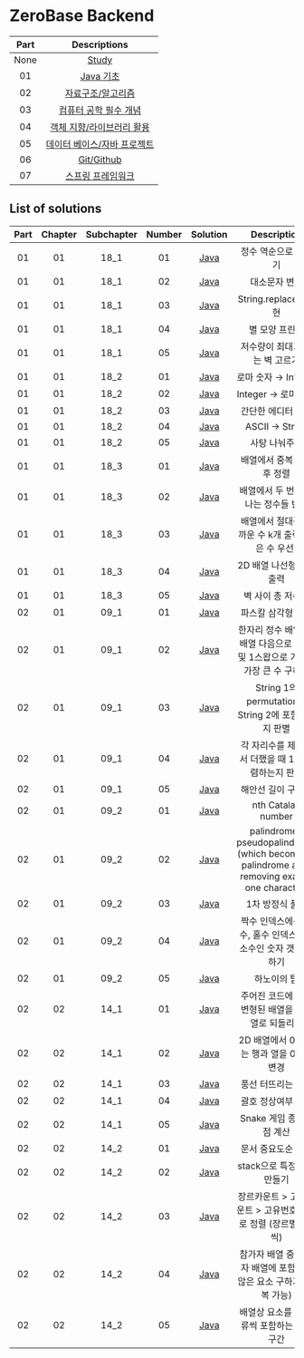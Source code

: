 # ZeroBase Backend

|  Part  | Descriptions |
| :----: | :----------: |
|  None  | [Study](https://github.com/hanjoondev/zb-study/tree/main/study)                    |
|   01   | [Java 기초](https://github.com/hanjoondev/zb-study/tree/main/part01)                |
|   02   | [자료구조/알고리즘](https://github.com/hanjoondev/zb-study/tree/main/part02)          |
|   03   | [컴퓨터 공학 필수 개념](https://github.com/hanjoondev/zb-study/tree/main/part03)      |
|   04   | [객체 지향/라이브러리 활용](https://github.com/hanjoondev/zb-study/tree/main/part04)   |
|   05   | [데이터 베이스/자바 프로젝트](https://github.com/hanjoondev/zb-study/tree/main/part05) |
|   06   | [Git/Github](https://github.com/hanjoondev/zb-study/tree/main/part06)              |
|   07   | [스프링 프레임워크](https://github.com/hanjoondev/zb-study/tree/main/part07)          |

## List of solutions
| Part | Chapter | Subchapter | Number |          Solution           | Description |
| :--: | :-----: | :--------: | :----: | :-------------------------: | :---------: |
|  01  |   01    |    18_1    |   01   | [Java](./part01/P1811.java) | 정수 역순으로 뒤집기 |
|  01  |   01    |    18_1    |   02   | [Java](./part01/P1812.java) | 대소문자 변경 |
|  01  |   01    |    18_1    |   03   | [Java](./part01/P1813.java) | String.replace() 구현 |
|  01  |   01    |    18_1    |   04   | [Java](./part01/P1814.java) | 별 모양 프린트 |
|  01  |   01    |    18_1    |   05   | [Java](./part01/P1815.java) | 저수량이 최대가 되는 벽 고르기 |
|  01  |   01    |    18_2    |   01   | [Java](./part01/P1821.java) | 로마 숫자 → Integer |
|  01  |   01    |    18_2    |   02   | [Java](./part01/P1822.java) | Integer → 로마 숫자 |
|  01  |   01    |    18_2    |   03   | [Java](./part01/P1823.java) | 간단한 에디터 구현 |
|  01  |   01    |    18_2    |   04   | [Java](./part01/P1824.java) | ASCII → String |
|  01  |   01    |    18_2    |   05   | [Java](./part01/P1825.java) | 사탕 나눠주기 |
|  01  |   01    |    18_3    |   01   | [Java](./part01/P1831.java) | 배열에서 중복 제거 후 정렬 |
|  01  |   01    |    18_3    |   02   | [Java](./part01/P1832.java) | 배열에서 두 번 나타나는 정수들 반환 | 
|  01  |   01    |    18_3    |   03   | [Java](./part01/P1833.java) | 배열에서 절대값 가까운 수 k개 출력 (작은 수 우선) |
|  01  |   01    |    18_3    |   04   | [Java](./part01/P1834.java) | 2D 배열 나선형 방향 출력 |
|  01  |   01    |    18_3    |   05   | [Java](./part01/P1835.java) | 벽 사이 총 저수량 |
|  02  |   01    |    09_1    |   01   | [Java](./part02/M0911.java) | 파스칼 삼각형 출력 |
|  02  |   01    |    09_1    |   02   | [Java](./part02/M0912.java) | 한자리 정수 배열, 현배열 다음으로 큰 수 및 1스왑으로 가능한 가장 큰 수 구하기 |
|  02  |   01    |    09_1    |   03   | [Java](./part02/M0913.java) | String 1의 permutation이 String 2에 포함되는지 판별 |
|  02  |   01    |    09_1    |   04   | [Java](./part02/M0914.java) | 각 자리수를 제곱해서 더했을 때 1로 수렴하는지 판별 |
|  02  |   01    |    09_1    |   05   | [Java](./part02/M0915.java) | 해안선 길이 구하기 |
|  02  |   01    |    09_2    |   01   | [Java](./part02/M0921.java) | nth Catalan number |
|  02  |   01    |    09_2    |   02   | [Java](./part02/M0922.java) | palindrome / pseudopalindrome (which becomes a palindrome after removing exactly one character) |
|  02  |   01    |    09_2    |   03   | [Java](./part02/M0923.java) | 1차 방정식 풀이 |
|  02  |   01    |    09_2    |   04   | [Java](./part02/M0924.java) | 짝수 인덱스에는 짝수, 홀수 인덱스에는 소수인 숫자 갯수 구하기 |
|  02  |   01    |    09_2    |   05   | [Java](./part02/M0925.java) | 하노이의 탑 |
|  02  |   02    |    14_1    |   01   | [Java](./part02/L1411.java) | 주어진 코드에 의해 변형된 배열을 원배열로 되돌리기 |
|  02  |   02    |    14_1    |   02   | [Java](./part02/L1412.java) | 2D 배열에서 0이 있는 행과 열을 0으로 변경 |
|  02  |   02    |    14_1    |   03   | [Java](./part02/L1413.java) | 풍선 터뜨리는 순서 |
|  02  |   02    |    14_1    |   04   | [Java](./part02/L1414.java) | 괄호 정상여부 판정 |
|  02  |   02    |    14_1    |   05   | [Java](./part02/L1415.java) | Snake 게임 종료시점 계산 |
|  02  |   02    |    14_2    |   01   | [Java](./part02/L1421.java) | 문서 중요도순 출력 |
|  02  |   02    |    14_2    |   02   | [Java](./part02/L1422.java) | stack으로 특정 수열 만들기 |
|  02  |   02    |    14_2    |   03   | [Java](./part02/L1423.java) | 장르카운트 > 고유카운트 > 고유번호 순서로 정렬 (장르별 2개씩) |
|  02  |   02    |    14_2    |   04   | [Java](./part02/L1424.java) | 참가자 배열 중 완주자 배열에 포함되지 않은 요소 구하기 (중복 가능) |
|  02  |   02    |    14_2    |   05   | [Java](./part02/L1425.java) | 배열상 요소를 한 종류씩 포함하는 최단 구간 |
